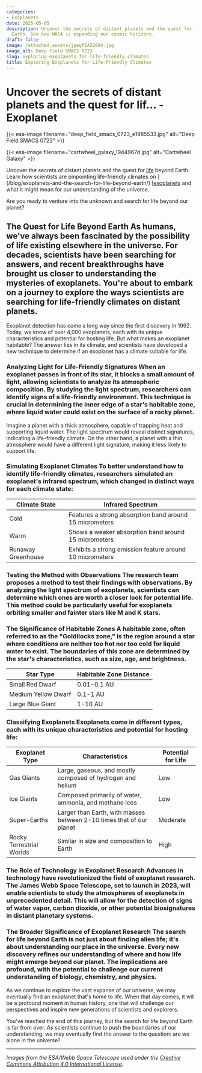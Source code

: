 ```yaml
---
categories:
- Exoplanets
date: 2025-05-05
description: Uncover the secrets of distant planets and the quest for life beyond
  Earth. See how NASA is expanding our cosmic horizons.
draft: false
image: /attached_assets/jpegPIA22094.jpg
image_alt: Deep Field SMACS 0723
slug: exploring-exoplanets-for-life-friendly-climates
title: Exploring Exoplanets for Life-Friendly Climates
---
```


# Uncover the secrets of distant planets and the quest for lif... - Exoplanet
{{< esa-image filename="deep_field_smacs_0723_e1985533.jpg" alt="Deep Field SMACS 0723" >}}




{{< esa-image filename="cartwheel_galaxy_1944967d.jpg" alt="Cartwheel Galaxy" >}}

Uncover the secrets of distant planets and the quest for [life](/blog/exoplanet-habitability-and-the-quest-for-life-beyond-earth) beyond Earth. Learn how scientists are pinpointing life-friendly climates on ](/blog/exoplanets-and-the-search-for-life-beyond-earth/) [[exoplanets](/blog/exoplanets-and-the-search-for-life-beyond-our-solar-system/solar-system/) and what it might mean for our understanding of the universe.

Are you ready to venture into the unknown and search for life beyond our planet?

 ## The Quest for Life Beyond Earth As humans, we've always been fascinated by the possibility of life existing elsewhere in the universe. For decades, scientists have been searching for answers, and recent breakthroughs have brought us closer to understanding the mysteries of exoplanets. You're about to embark on a journey to explore the ways scientists are searching for life-friendly climates on distant planets.

 Exoplanet detection has come a long way since the first discovery in 1992. Today, we know of over 4,000 exoplanets, each with its unique characteristics and potential for hosting life. But what makes an exoplanet habitable? The answer lies in its climate, and scientists have developed a new technique to determine if an exoplanet has a climate suitable for life.

 ### Analyzing Light for Life-Friendly Signatures When an exoplanet passes in front of its star, it blocks a small amount of light, allowing scientists to analyze its atmospheric composition. By studying the light spectrum, researchers can identify signs of a life-friendly environment. This technique is crucial in determining the inner edge of a star's habitable zone, where liquid water could exist on the surface of a rocky planet.

 Imagine a planet with a thick atmosphere, capable of trapping heat and supporting liquid water. The light spectrum would reveal distinct signatures, indicating a life-friendly climate. On the other hand, a planet with a thin atmosphere would have a different light signature, making it less likely to support life.

 ### Simulating Exoplanet Climates To better understand how to identify life-friendly climates, researchers simulated an exoplanet's infrared spectrum, which changed in distinct ways for each climate state:

 | Climate State | Infrared Spectrum |
| --- | --- |
| Cold | Features a strong absorption band around 15 micrometers |
| Warm | Shows a weaker absorption band around 15 micrometers |
| Runaway Greenhouse | Exhibits a strong emission feature around 10 micrometers | These simulations provide a foundation for identifying hot and moist climates, which could be indicative of a life-friendly environment.

 ### Testing the Method with Observations The research team proposes a method to test their findings with observations. By analyzing the light spectrum of exoplanets, scientists can determine which ones are worth a closer look for potential life. This method could be particularly useful for exoplanets orbiting smaller and fainter stars like M and K stars.

 ### The Significance of Habitable Zones A habitable zone, often referred to as the "Goldilocks zone," is the region around a star where conditions are neither too hot nor too cold for liquid water to exist. The boundaries of this zone are determined by the star's characteristics, such as size, age, and brightness.

 | Star Type | Habitable Zone Distance |
| --- | --- |
| Small Red Dwarf | 0.01-0.1 AU |
| Medium Yellow Dwarf | 0.1-1 AU |
| Large Blue Giant | 1-10 AU | However, habitability also depends on planetary features, including atmospheric composition, magnetic fields, tectonic activity, and gravitational interactions with neighboring bodies. A planet's distance from its star is just one factor in determining its potential for life.

 ### Classifying Exoplanets Exoplanets come in different types, each with its unique characteristics and potential for hosting life:

 | Exoplanet Type | Characteristics | Potential for Life |
| --- | --- | --- |
| Gas Giants | Large, gaseous, and mostly composed of hydrogen and helium | Low |
| Ice Giants | Composed primarily of water, ammonia, and methane ices | Low |
| Super-Earths | Larger than Earth, with masses between 2-10 times that of our planet | Moderate |
| Rocky Terrestrial Worlds | Similar in size and composition to Earth | High | Understanding these categories is crucial in determining the potential for life on an exoplanet. By studying the characteristics of each type, scientists can infer information about internal structure, atmosphere, and possible conditions for life.

 ### The Role of Technology in Exoplanet Research Advances in technology have revolutionized the field of exoplanet research. The James Webb Space Telescope, set to launch in 2023, will enable scientists to study the atmospheres of exoplanets in unprecedented detail. This will allow for the detection of signs of water vapor, carbon dioxide, or other potential biosignatures in distant planetary systems.

 ### The Broader Significance of Exoplanet Research The search for life beyond Earth is not just about finding alien life; it's about understanding our place in the universe. Every new discovery refines our understanding of where and how life might emerge beyond our planet. The implications are profound, with the potential to challenge our current understanding of biology, chemistry, and physics.

 As we continue to explore the vast expanse of our universe, we may eventually find an exoplanet that's home to life. When that day comes, it will be a profound moment in human history, one that will challenge our perspectives and inspire new generations of scientists and explorers.

 You've reached the end of this journey, but the search for life beyond Earth is far from over. As scientists continue to push the boundaries of our understanding, we may eventually find the answer to the question: are we alone in the universe?

---

*Images from the ESA/Webb Space Telescope used under the [Creative Commons Attribution 4.0 International License](https://creativecommons.org/licenses/by/4.0).*